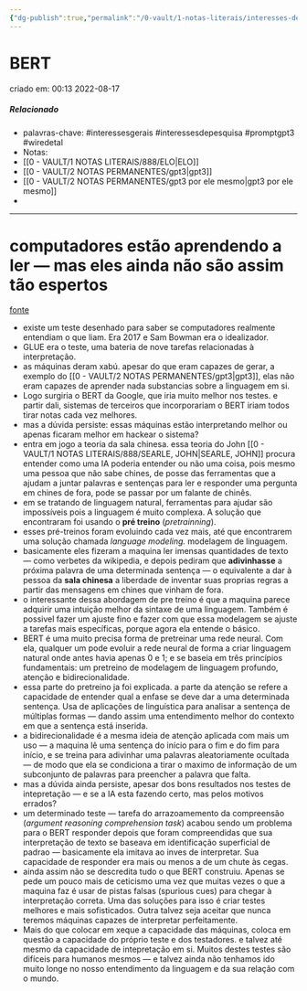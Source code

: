 ```yaml
---
{"dg-publish":true,"permalink":"/0-vault/1-notas-literais/interesses-de-pesquisa/bert/","tags":["interessesgerais","interessesdepesquisa","promptgpt3","wiredetal"],"dgHomeLink":true,"dgShowLocalGraph":true,"dgShowFileTree":true,"dgEnableSearch":true}
---
```


# BERT
criado em: 00:13 2022-08-17

##### Relacionado
- palavras-chave: #interessesgerais #interessesdepesquisa #promptgpt3  #wiredetal 
- Notas:
- [[0 - VAULT/1 NOTAS LITERAIS/888/ELO\|ELO]]
- [[0 - VAULT/2 NOTAS PERMANENTES/gpt3\|gpt3]]
- [[0 - VAULT/2 NOTAS PERMANENTES/gpt3 por ele mesmo\|gpt3 por ele mesmo]]
- 
---
# computadores estão aprendendo a ler — mas eles ainda não são assim tão espertos
[fonte](https://www.wired.com/story/computers-are-learning-to-read-but-theyre-still-not-so-smart/)
- existe um teste desenhado para saber se computadores realmente entendiam o que liam. Era 2017 e Sam Bowman era o idealizador.
- GLUE era o teste, uma bateria de nove tarefas relacionadas à interpretação.
- as máquinas deram xabú. apesar do que eram capazes de gerar, a exemplo do [[0 - VAULT/2 NOTAS PERMANENTES/gpt3\|gpt3]], elas não eram capazes de aprender nada substancias sobre a linguagem em si.
- Logo surgiria o BERT da Google, que iria muito melhor nos testes. e partir dali, sistemas de terceiros que incorporariam o BERT iriam todos tirar notas cada vez melhores.
- mas a dúvida persiste: essas máquinas estão interpretando melhor ou apenas ficaram melhor em hackear o sistema?
- entra em jogo a teoria da sala chinesa. essa teoria do John [[0 - VAULT/1 NOTAS LITERAIS/888/SEARLE, JOHN\|SEARLE, JOHN]] procura entender como uma IA poderia entender ou não uma coisa, pois mesmo uma pessoa que não sabe chines, de posse das ferramentas que a ajudam a juntar palavras e sentenças para ler e responder uma pergunta em chines de fora, pode se passar por um falante de chinês.
- em se tratando de linguagem natural, ferramentas para ajudar são impossíveis pois a linguagem é muito complexa. A solução que encontraram foi usando o **pré treino** (*pretrainning*).
- esses pré-treinos foram evoluindo cada vez mais, até que encontrarem uma solução chamada *language modeling.* modelagem de linguagem.
- basicamente eles fizeram a maquina ler imensas quantidades de texto — como verbetes da wikipedia, e depois pediram que **adivinhasse** a próxima palavra de uma determinada sentença — o equivalente a dar à pessoa da **sala chinesa** a liberdade de inventar suas proprias regras a partir das mensagens em chines que vinham de fora. 
- o interessante dessa abordagem de pre treino é que a maquina parece adquirir uma intuição melhor da sintaxe de uma linguagem. Também é possivel fazer um ajuste fino e fazer com que essa modelagem se ajuste a tarefas mais específicas, porque agora ela entende o básico.
- BERT é uma muito precisa forma de pretreinar uma rede neural. Com ela, qualquer um pode evoluir a rede neural de forma a criar linguagem natural onde antes havia apenas 0 e 1; e se baseia em três princípios fundamentais: um pretreino de modelagem de linguagem profundo, atenção e bidirecionalidade.
- essa parte do pretreino ja foi explicada.  a parte da atenção se refere a capacidade de entender qual a enfase se deve dar a uma determinada sentença. Usa de aplicações de linguística para analisar a sentença de múltiplas formas — dando assim uma entendimento melhor do contexto em que a sentença está inserida. 
- a bidirecionalidade é a mesma ideia de atenção aplicada com mais um uso — a maquina lê uma sentença do início para o fim e do fim para início, e se treina para adivinhar uma palavras aleatoriamente ocultada — de modo que ela se condiciona a tirar o maximo de informação de um subconjunto de palavras para preencher a palavra que falta.
- mas a dúvida ainda persiste, apesar dos bons resultados nos testes de intepretação — e se a IA esta fazendo certo, mas pelos motivos errados?
- um determinado teste — tarefa do arrazoamemento da compreensão (*argument reasoning comprehension task*) acabou sendo um problema para o BERT responder depois que foram compreendidas que sua interpretação de texto se baseava em identificação superficial de padrao — basicamente ela imitava ao inves de interpretar. Sua capacidade de responder era mais ou menos a de um chute às cegas.
- ainda assim não se descredita tudo o que BERT construiu. Apenas se pede um pouco mais de ceticismo uma vez que muitas vezes o que a maquina faz é usar de pistas falsas (spurious cues) para chegar à interpretação correta. Uma das soluções para isso é criar testes melhores e mais sofisticados. Outra talvez seja aceitar que nunca teremos máquinas capazes de interpretar perfeitamente. 
- Mais do que colocar em xeque a capacidade das máquinas, coloca em questão a capacidade do próprio teste e dos testadores. e talvez até mesmo da capacidade de intepretação em si. Muitos destes testes são difíceis para humanos mesmos — e talvez ainda não tenhamos ido muito longe no nosso entendimento da linguagem e da sua relação com o mundo.